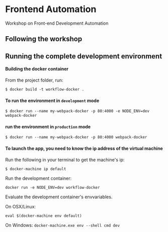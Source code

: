 # Frontend Automation
Workshop on Front-end Development Automation

## Following the workshop

## Running the complete development environment

#### Building the docker container
From the project folder, run:

```$ docker build -t workflow-docker .```

#### To run the environment in ```development``` mode
```$ docker run --name my-webpack-docker -p 80:4000 -e NODE_ENV=dev webpack-docker```

####  run the environment in ```production``` mode
```$ docker run --name my-webpack-docker -p 80:4000 webpack-docker```

#### To launch the app, you need to know the ip address of the virtual machine
Run the following in your terminal to get the machine's ip:

```$ docker-machine ip default```

Run the development container:

```docker run -e NODE_ENV=dev workflow-docker```

Evaluate the development container's envvariables.

On OSX/Linux:

```eval $(docker-machine env default)```

On Windows:
```docker-machine.exe env --shell cmd dev```
